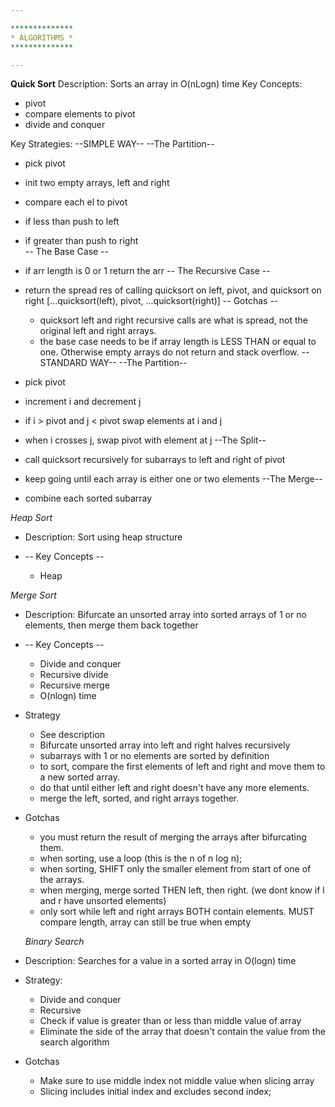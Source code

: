 ```yaml
---

**************
* ALGORITHMS *
**************

---
```


**Quick Sort**
Description: Sorts an array in O(nLogn) time
Key Concepts:

- pivot
- compare elements to pivot
- divide and conquer

Key Strategies:
--SIMPLE WAY--
--The Partition--

- pick pivot
- init two empty arrays, left and right
- compare each el to pivot
- if less than push to left
- if greater than push to right  
  -- The Base Case --
- if arr length is 0 or 1 return the arr
  -- The Recursive Case --
- return the spread res of calling quicksort on left, pivot, and quicksort on right [...quicksort(left), pivot, ...quicksort(right)]
  -- Gotchas --

  - quicksort left and right recursive calls are what is spread, not the original left and right arrays.
  - the base case needs to be if array length is LESS THAN or equal to one. Otherwise empty arrays do not return and stack overflow.
    --STANDARD WAY--
    --The Partition--

- pick pivot
- increment i and decrement j
- if i > pivot and j < pivot swap elements at i and j
- when i crosses j, swap pivot with element at j
  --The Split--
- call quicksort recursively for subarrays to left and right of pivot
- keep going until each array is either one or two elements
  --The Merge--
- combine each sorted subarray

_Heap Sort_

- Description: Sort using heap structure

- -- Key Concepts --
  - Heap

_Merge Sort_

- Description: Bifurcate an unsorted array into sorted arrays of 1 or no elements, then merge them back together

- -- Key Concepts --

  - Divide and conquer
  - Recursive divide
  - Recursive merge
  - O(nlogn) time

- Strategy

  - See description
  - Bifurcate unsorted array into left and right halves recursively
  - subarrays with 1 or no elements are sorted by definition
  - to sort, compare the first elements of left and right and move them to a new sorted array.
  - do that until either left and right doesn't have any more elements.
  - merge the left, sorted, and right arrays together.

- Gotchas

  - you must return the result of merging the arrays after bifurcating them.
  - when sorting, use a loop (this is the n of n log n);
  - when sorting, SHIFT only the smaller element from start of one of the arrays.
  - when merging, merge sorted THEN left, then right. (we dont know if l and r have unsorted elements)
  - only sort while left and right arrays BOTH contain elements. MUST compare length, array can still be true when empty

  _Binary Search_

- Description: Searches for a value in a sorted array in O(logn) time

- Strategy:

  - Divide and conquer
  - Recursive
  - Check if value is greater than or less than middle value of array
  - Eliminate the side of the array that doesn't contain the value from the search algorithm

- Gotchas
  - Make sure to use middle index not middle value when slicing array
  - Slicing includes initial index and excludes second index;
